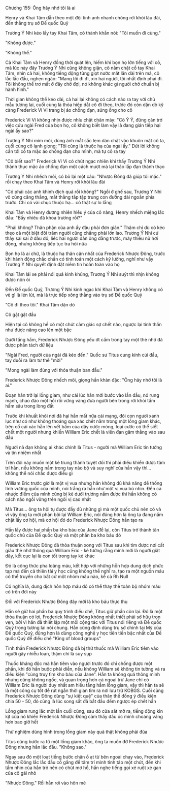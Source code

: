 




Chương 155: Ông hãy nhớ tôi là ai

Henry và Khai Tâm dẫn theo một đội tinh anh nhanh chóng rời khỏi lâu đài, đến thẳng trụ sở Đế quốc Quỷ

Trương Ý Nhi kéo lấy tay Khai Tâm, cô thành khẩn nói: "Tôi muốn đi cùng."

"Không được."

"Không thể."

Cả Khai Tâm và Henry đồng thời quát lên, hiếm khi bọn họ lớn tiếng với cô, mà lúc này đây Trương Ý Nhi cũng không giận, cô nắm chặt cổ tay Khai Tâm, nhìn cả hai, không tiếng động từng giọt nước mắt lăn dài trên má, cô lắc lắc đầu, nghẹn ngào: "Mang tôi đi đi, xin hai người, tôi nhất định phải đi. Tôi không thể trơ mắt ở đây chờ đợi, nó không khác gì người chờ chuẩn bị hành hình."

Thời gian không thể kéo dài, cả hai lại không có cách nào ra tay với chủ mẫu tương lai, cuối cùng là thỏa hiệp dắt cô đi theo, trước đó còn dặn dò kỹ càng Frederick Vi Vi trang bị áo chống đạn, súng ống cho cô

Frederick Vi Vi không nhịn được nhíu chặt chân mày: "Cô Ý Ý, đừng cản trở việc cứu ngài Fred của bọn họ, cô không biết làm vậy là đang gián tiếp hại ngài ấy sao?"

Trương Ý Nhi mím môi, dùng ánh mắt sắc lẹm dán chặt vào khuôn mặt cô ta, cuối cùng cô lạnh giọng: "Tôi cũng là thuộc hạ của ngài ấy." Dứt lời không cần tới cô ta mặc áo chống đạn cho mình, mà tự cô ra tay

"Cô biết sao?" Frederick Vi Vi có chút ngạc nhiên khi thấy Trương Ý Nhi thành thục mặc áo chống đạn một cách mượt mà lại tháo lắp đạn thành thạo


Trương Ý Nhi nhếch môi, cô bỏ lại một câu: "Nhược Đông đã giúp tôi mặc." rồi chạy theo Khai Tâm và Henry rời khỏi lâu đài

"Có phải các anh khinh địch quá rồi không?" Ngồi ở ghế sau, Trương Y Nhi vô cùng căng thẳng, mắt thẳng tắp tập trung con đường dài ngoằn phía trước. Chỉ có vài chục thuộc hạ... cô thật sự lo lắng

Khai Tâm và Henry đương nhiên hiểu ý của cô nàng, Henry nhếch miệng lắc đầu: "Bấy nhiêu đã khoa trương rồi?"

"Phải không? Thân phận của anh ấy đâu phải đơn giản." Thậm chí dù có kéo theo cả một biệt đôi trăm người cũng chẳng phải lớn lao. Trương Ý Nhi cứ thấy sai sai ở đâu đó, liếc hai người đàn ông đằng trước, mày thiếu nữ hơi động, nhưng không tiếp tục tra hỏi nữa

Bọn họ là ai chứ, là thuộc hạ thân cận nhất của Frederick Nhược Đông, trước khi hành động chắc chắn có tính toán một cách kỹ lưỡng, nghĩ như vậy Trương Ý Nhi quyết định đặt niềm tin hoàn toàn vào họ

Khai Tâm lái xe phải nói quá kinh khủng, Trương Ý Nhi suýt thì nhịn không được nôn ói

Đến Đế quốc Quỷ, Trương Ý Nhi kinh ngạc khi Khai Tâm và Henry không có vẻ gì là lén lút, mà là trực tiếp xông thẳng vào trụ sở Đế quốc Quỷ

"Cô đi theo tôi." Khai Tâm dặn dò

Cô gật gật đầu

Hiện tại cô không hề có một chút cảm giác sợ chết nào, ngược lại tinh thần như được nâng cao lên một bậc

Dưới tầng hầm, Frederick Nhược Đông yếu ớt cầm trong tay một thẻ nhớ đã được phân tách dữ liệu

"Ngài Fred, người của ngài đã kéo đến." Quốc sư Titus cung kính cúi đầu, tay duỗi ra làm tư thế "mời"

"Mong ngài làm đúng với thỏa thuận ban đầu."

Frederick Nhược Đông nhếch môi, giọng hắn khàn đặc: "Ông hãy nhớ tôi là ai."

Đoạn hắn trở lại lồng giam, như cái lúc hắn mới bước vào lần đầu, nó rung mạnh, chao đảo một hồi rồi vững vàng đưa người bên trong rời khỏi tầm hầm sâu trong lòng đất

Trước khi khuất khỏi nơi đã hại hắn mất nửa cái mạng, đôi con ngươi xanh lục như có như không thoáng qua xác chết nằm trong một lồng giam khác, trên cổ cái xác hằn lên vết bầm của dây cước mỏng, loại cước có thể siết chết một người nhưng khiến William Eric chết là viên đạn găm thẳng vào sau đầu

Người nã đạn không ai khác chính là Titus - người mà William Eric tin tưởng và tín nhiệm nhất

Trên đời này muốn một kẻ trung thành tuyệt đối thì phải điều khiển được tâm trí hắn, nếu không nắm trong tay não bộ và suy nghĩ của hắn vậy thì... không thể nói chắc được điều gì

William Eric trước giờ là một vị vua nhưng hắn không đủ khả năng để thống lĩnh vương quốc của mình, nói trắng ra hắn như một vị vua bù nhìn. Đến cả nhược điểm của mình cũng bị kẻ dưới trướng nắm được thì hắn không có cách nào ngồi vững trên ngôi vị cao nhất

Mà Titus... ông ta hội tụ được đầy đủ những gì mà một quốc chủ nên có và vì vậy ông ta mới phản bội lại William Eric, nói đúng hơn là ông ta đang nắm chặt lấy cơ hội, mà cơ hội đó do Frederick Nhược Đông hắn tạo ra

Hắn lấy được hai phần ba kho báu của Jane để lại, còn Titus trở thành tân quốc chủ của Đế quốc Quỷ và một phần ba kho báu đó

Frederick Nhược Đông đã thỏa thuận xong với Titus sau khi tìm được nơi cất giấu thẻ nhớ thông qua William Eric - kẻ tưởng rằng mình mới là người giật dây, kết cục lại là con tốt trong tay kẻ khác

Đó là công thức pha loãng máu, kết hợp với những hỗn hợp dung dịch phức tạp mà đến cả thiên tài y học cũng không thể nghĩ ra, tạo ra một nguồn máu có thể truyền cho bất cứ một nhóm máu nào, kể cả Rh Null

Có nghĩa là, dung dịch hỗn hợp máu đó có thể thay thế toàn bộ nhóm máu có trên đời này

Đối với Frederick Nhược Đông đây mới là kho báu thực thụ

Hắn sẽ giữ hai phần ba quy trình điều chế, Titus giữ phần còn lại. Đó là một thỏa thuận có lợi, Frederick Nhược Đông không nhất thiết phải sở hữu trọn vẹn, bởi vì hắn đã thiết lập một mối cộng tác với Titus nói riêng và Đế quốc Quỷ trong tương lai nói chung. Hắn cũng định dùng trụ sở chính tại Mỹ của Đế quốc Quỷ, đúng hơn là dùng công nghệ y học tiên tiến bậc nhất của Đế quốc Quỷ để điều chế "King of blood groups"

Tinh thần Frederick Nhược Đông đã bị thứ thuốc mà William Eric tiêm vào người gây nhiễu loạn, thậm chí là suy sụp

Thuốc kháng độc mà hắn tiêm vào người trước đó chỉ chống được một phần, khi đó hắn buộc phải diễn, nếu không William sẽ không tin tưởng và ra điều kiện "cùng truy tìm kho báu của Jane". Hắn ta không quá thông minh nhưng cũng không ngốc, và quan trọng hơn cả ngoại trừ Jane chỉ có William Eric là người duy nhất am hiểu tầng hầm lồng giam, vậy thì hắn ta sẽ là một công cụ tốt để rút ngắn thời gian tìm ra nơi lưu trữ KOBGS. Cuối cùng Frederick Nhược Đông dùng "sự kiệt quệ" của thân thể đồng ý điều kiện chia 50 - 50, đó cũng là lúc song sắt đã bắt đầu đếm ngược ép chết hắn

Lồng giam rung lắc một lần cuối cùng, sau đó cửa sắt mở ra, tiếng động kìn kịt của nó khiến Frederick Nhược Đông cảm thấy đầu óc mình choáng váng hơn bao giờ hết

Thử nghiệm dùng hình trong lồng giam này quả thật không phải đùa

Titus cũng bước ra từ một lồng giam khác, ông ta muốn đỡ Frederick Nhược Đông nhưng hắn lắc đầu. "Không sao."

Ngay sau đó một loạt tiếng bước chân ồ ạt từ bên ngoài chạy vào, Frederick Nhược Đông lắc lắc đầu cố gắng để tâm trí mình tỉnh táo một chút, đến khi tầm nhìn của hắn trở nên có chút mơ hồ, hắn nghe tiếng gọi xé ruột xé gan của cô gái nhỏ

"Nhược Đông." Rồi hắn rơi vào hôn mê




